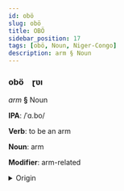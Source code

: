 ```yaml
---
id: obö
slug: obö
title: OBÖ
sidebar_position: 17
tags: [obö, Noun, Niger-Congo]
description: arm § Noun
---
```


### obö&emsp;<span kind="abugida">ɽʋı</span>

*arm* **§** Noun

**IPA**: /ˈɑ.bo/

**Verb**: to be an arm

**Noun**: arm

**Modifier**: arm-related

<details>
    <summary>Origin</summary>
    Ewe abɔ [abɔ]<br/>
    <em>Niger-Congo Language Family</em>
</details>
